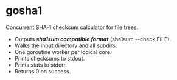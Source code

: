 # gosha1
Concurrent SHA-1 checksum calculator for file trees.

* Outputs **_sha1sum compatible format_** (sha1sum --check FILE).
* Walks the input directory and all subdirs.
* One goroutine worker per logical core.
* Prints checksums to stdout.
* Prints stats to stderr.
* Returns 0 on success.


